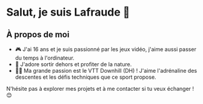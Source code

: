 # Salut, je suis Lafraude 👋

## À propos de moi

- 🎮 J'ai 16 ans et je suis passionné par les jeux vidéo, j'aime aussi passer du temps à l'ordinateur.
- 🌳 J'adore sortir dehors et profiter de la nature.
- 🚴‍♂️ Ma grande passion est le VTT Downhill (DH) ! J'aime l'adrénaline des descentes et les défis techniques que ce sport propose.

N'hésite pas à explorer mes projets et à me contacter si tu veux échanger ! 😊

